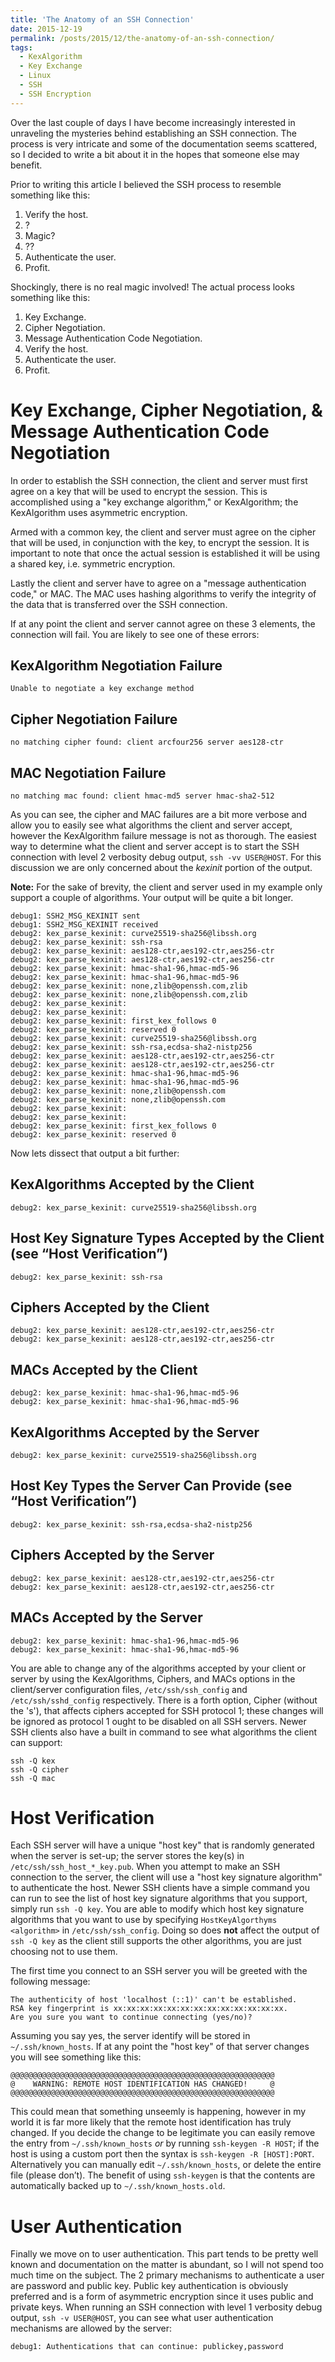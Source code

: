 ```yaml
---
title: 'The Anatomy of an SSH Connection'
date: 2015-12-19
permalink: /posts/2015/12/the-anatomy-of-an-ssh-connection/
tags:
  - KexAlgorithm
  - Key Exchange
  - Linux
  - SSH
  - SSH Encryption
---
```


Over the last couple of days I have become increasingly interested in unraveling the mysteries behind establishing an SSH connection. The process is very intricate and some of the documentation seems scattered, so I decided to write a bit about it in the hopes that someone else may benefit.

Prior to writing this article I believed the SSH process to resemble something like this:

1. Verify the host.
2. ?
3. Magic?
4. ??
5. Authenticate the user.
6. Profit.

Shockingly, there is no real magic involved! The actual process looks something like this:

1. Key Exchange.
2. Cipher Negotiation.
3. Message Authentication Code Negotiation.
4. Verify the host.
5. Authenticate the user.
6. Profit.

Key Exchange, Cipher Negotiation, & Message Authentication Code Negotiation
===

In order to establish the SSH connection, the client and server must first agree on a key that will be used to encrypt the session. This is accomplished using a "key exchange algorithm," or KexAlgorithm; the KexAlgorithm uses asymmetric encryption.

Armed with a common key, the client and server must agree on the cipher that will be used, in conjunction with the key, to encrypt the session. It is important to note that once the actual session is established it will be using a shared key, i.e. symmetric encryption.

Lastly the client and server have to agree on a "message authentication code," or MAC. The MAC uses hashing algorithms to verify the integrity of the data that is transferred over the SSH connection.

If at any point the client and server cannot agree on these 3 elements, the connection will fail. You are likely to see one of these errors:

KexAlgorithm Negotiation Failure
---

```
Unable to negotiate a key exchange method
```

Cipher Negotiation Failure
---

```
no matching cipher found: client arcfour256 server aes128-ctr
```

MAC Negotiation Failure
---

```
no matching mac found: client hmac-md5 server hmac-sha2-512
```

As you can see, the cipher and MAC failures are a bit more verbose and allow you to easily see what algorithms the client and server accept, however the KexAlgorithm failure message is not as thorough. The easiest way to determine what the client and server accept is to start the SSH connection with level 2 verbosity debug output, `ssh -vv USER@HOST`. For this discussion we are only concerned about the *kexinit* portion of the output.

**Note:** For the sake of brevity, the client and server used in my example only support a couple of algorithms. Your output will be quite a bit longer.

```
debug1: SSH2_MSG_KEXINIT sent
debug1: SSH2_MSG_KEXINIT received
debug2: kex_parse_kexinit: curve25519-sha256@libssh.org
debug2: kex_parse_kexinit: ssh-rsa
debug2: kex_parse_kexinit: aes128-ctr,aes192-ctr,aes256-ctr
debug2: kex_parse_kexinit: aes128-ctr,aes192-ctr,aes256-ctr
debug2: kex_parse_kexinit: hmac-sha1-96,hmac-md5-96
debug2: kex_parse_kexinit: hmac-sha1-96,hmac-md5-96
debug2: kex_parse_kexinit: none,zlib@openssh.com,zlib
debug2: kex_parse_kexinit: none,zlib@openssh.com,zlib
debug2: kex_parse_kexinit:
debug2: kex_parse_kexinit:
debug2: kex_parse_kexinit: first_kex_follows 0
debug2: kex_parse_kexinit: reserved 0
debug2: kex_parse_kexinit: curve25519-sha256@libssh.org
debug2: kex_parse_kexinit: ssh-rsa,ecdsa-sha2-nistp256
debug2: kex_parse_kexinit: aes128-ctr,aes192-ctr,aes256-ctr
debug2: kex_parse_kexinit: aes128-ctr,aes192-ctr,aes256-ctr
debug2: kex_parse_kexinit: hmac-sha1-96,hmac-md5-96
debug2: kex_parse_kexinit: hmac-sha1-96,hmac-md5-96
debug2: kex_parse_kexinit: none,zlib@openssh.com
debug2: kex_parse_kexinit: none,zlib@openssh.com
debug2: kex_parse_kexinit:
debug2: kex_parse_kexinit:
debug2: kex_parse_kexinit: first_kex_follows 0
debug2: kex_parse_kexinit: reserved 0
``` 

Now lets dissect that output a bit further:

KexAlgorithms Accepted by the Client
---

```
debug2: kex_parse_kexinit: curve25519-sha256@libssh.org
```

Host Key Signature Types Accepted by the Client (see “Host Verification”)
---

```
debug2: kex_parse_kexinit: ssh-rsa
```

Ciphers Accepted by the Client
---

```
debug2: kex_parse_kexinit: aes128-ctr,aes192-ctr,aes256-ctr
debug2: kex_parse_kexinit: aes128-ctr,aes192-ctr,aes256-ctr
```

MACs Accepted by the Client
---

```
debug2: kex_parse_kexinit: hmac-sha1-96,hmac-md5-96
debug2: kex_parse_kexinit: hmac-sha1-96,hmac-md5-96
```

KexAlgorithms Accepted by the Server
---

```
debug2: kex_parse_kexinit: curve25519-sha256@libssh.org
```

Host Key Types the Server Can Provide (see “Host Verification”)
---

```
debug2: kex_parse_kexinit: ssh-rsa,ecdsa-sha2-nistp256
```

Ciphers Accepted by the Server
---

```
debug2: kex_parse_kexinit: aes128-ctr,aes192-ctr,aes256-ctr
debug2: kex_parse_kexinit: aes128-ctr,aes192-ctr,aes256-ctr
```

MACs Accepted by the Server
---

```
debug2: kex_parse_kexinit: hmac-sha1-96,hmac-md5-96
debug2: kex_parse_kexinit: hmac-sha1-96,hmac-md5-96
```

You are able to change any of the algorithms accepted by your client or server by using the KexAlgorithms, Ciphers, and MACs options in the client/server configuration files, `/etc/ssh/ssh_config` and `/etc/ssh/sshd_config` respectively. There is a forth option, Cipher (without the 's'), that affects ciphers accepted for SSH protocol 1; these changes will be ignored as protocol 1 ought to be disabled on all SSH servers. Newer SSH clients also have a built in command to see what algorithms the client can support:

```
ssh -Q kex
ssh -Q cipher
ssh -Q mac
```

Host Verification
===

Each SSH server will have a unique "host key" that is randomly generated when the server is set-up; the server stores the key(s) in `/etc/ssh/ssh_host_*_key.pub`. When you attempt to make an SSH connection to the server, the client will use a "host key signature algorithm" to authenticate the host. Newer SSH clients have a simple command you can run to see the list of host key signature algorithms that you support, simply run `ssh -Q key`. You are able to modify which host key signature algorithms that you want to use by specifying `HostKeyAlgorthyms <algorithm>` in `/etc/ssh/ssh_config`. Doing so does **not** affect the output of `ssh -Q key` as the client still supports the other algorithms, you are just choosing not to use them.

The first time you connect to an SSH server you will be greeted with the following message:

```
The authenticity of host 'localhost (::1)' can't be established.
RSA key fingerprint is xx:xx:xx:xx:xx:xx:xx:xx:xx:xx:xx:xx:xx.
Are you sure you want to continue connecting (yes/no)?
```

Assuming you say yes, the server identify will be stored in `~/.ssh/known_hosts`. If at any point the "host key" of that server changes you will see something like this:

```
@@@@@@@@@@@@@@@@@@@@@@@@@@@@@@@@@@@@@@@@@@@@@@@@@@@@@@@@@@@
@    WARNING: REMOTE HOST IDENTIFICATION HAS CHANGED!     @
@@@@@@@@@@@@@@@@@@@@@@@@@@@@@@@@@@@@@@@@@@@@@@@@@@@@@@@@@@@
```

This could mean that something unseemly is happening, however in my world it is far more likely that the remote host identification has truly changed. If you decide the change to be legitimate you can easily remove the entry from `~/.ssh/known_hosts` *or* by running `ssh-keygen -R HOST`; if the host is using a custom port then the syntax is `ssh-keygen -R [HOST]:PORT`. Alternatively you can manually edit `~/.ssh/known_hosts`, or delete the entire file (please don’t). The benefit of using `ssh-keygen` is that the contents are automatically backed up to `~/.ssh/known_hosts.old`.

User Authentication
===

Finally we move on to user authentication. This part tends to be pretty well known and documentation on the matter is abundant, so I will not spend too much time on the subject. The 2 primary mechanisms to authenticate a user are password and public key. Public key authentication is obviously preferred and is a form of asymmetric encryption since it uses public and private keys. When running an SSH connection with level 1 verbosity debug output, `ssh -v USER@HOST`, you can see what user authentication mechanisms are allowed by the server:

```
debug1: Authentications that can continue: publickey,password
```
